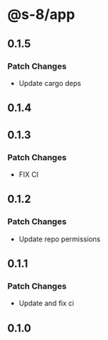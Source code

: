 # @s-8/app

## 0.1.5

### Patch Changes

- Update cargo deps

## 0.1.4

## 0.1.3

### Patch Changes

- FIX CI

## 0.1.2

### Patch Changes

- Update repo permissions

## 0.1.1

### Patch Changes

- Update and fix ci

## 0.1.0
